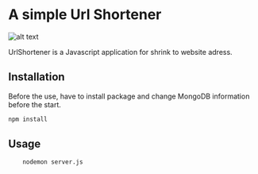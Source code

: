 ﻿# A simple Url Shortener

![alt text](https://i.imgur.com/C1aqaCP.png)

UrlShortener is a Javascript application for shrink to website adress.

## Installation
Before the use, have to install package and change MongoDB information before the start.
```bash
npm install
```

## Usage

```bash
    nodemon server.js
```



